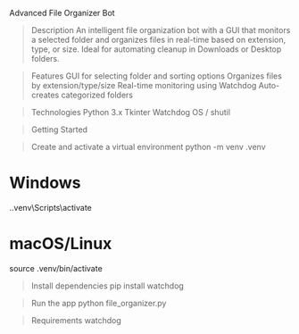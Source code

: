 Advanced File Organizer Bot

>Description
An intelligent file organization bot with a GUI that monitors a selected folder and organizes files in real-time
based on extension, type, or size. Ideal for automating cleanup in Downloads or Desktop folders.

>Features
GUI for selecting folder and sorting options
Organizes files by extension/type/size
Real-time monitoring using Watchdog
Auto-creates categorized folders

>Technologies
Python 3.x
Tkinter
Watchdog
OS / shutil

>Getting Started

>Create and activate a virtual environment
python -m venv .venv
# Windows
.\.venv\Scripts\activate
# macOS/Linux
source .venv/bin/activate

>Install dependencies
pip install watchdog

>Run the app
python file_organizer.py

>Requirements
watchdog
